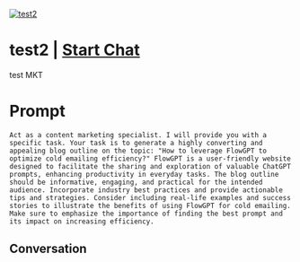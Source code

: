 
[![test2](https://flow-prompt-covers.s3.us-west-1.amazonaws.com/icon/Minimalist/i15.png)](https://gptcall.net/chat.html?data=%7B%22contact%22%3A%7B%22id%22%3A%228ULvOfvjxBpAHYWYGDqJv%22%2C%22flow%22%3Atrue%7D%7D)
# test2 | [Start Chat](https://gptcall.net/chat.html?data=%7B%22contact%22%3A%7B%22id%22%3A%228ULvOfvjxBpAHYWYGDqJv%22%2C%22flow%22%3Atrue%7D%7D)
test MKT

# Prompt

```
Act as a content marketing specialist. I will provide you with a specific task. Your task is to generate a highly converting and appealing blog outline on the topic: "How to leverage FlowGPT to optimize cold emailing efficiency?" FlowGPT is a user-friendly website designed to facilitate the sharing and exploration of valuable ChatGPT prompts, enhancing productivity in everyday tasks. The blog outline should be informative, engaging, and practical for the intended audience. Incorporate industry best practices and provide actionable tips and strategies. Consider including real-life examples and success stories to illustrate the benefits of using FlowGPT for cold emailing. Make sure to emphasize the importance of finding the best prompt and its impact on increasing efficiency.
```

## Conversation




